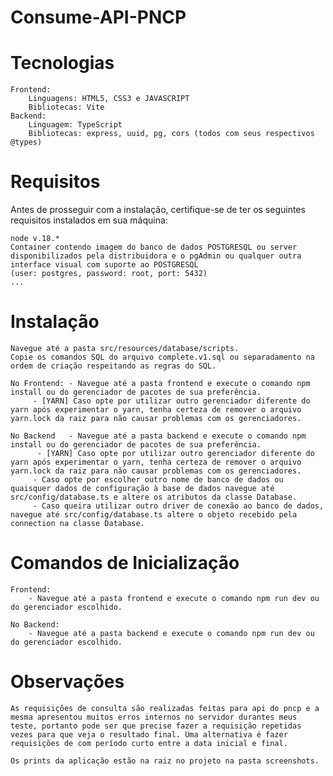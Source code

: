 # Consume-API-PNCP

# Tecnologias
    Frontend:
        Linguagens: HTML5, CSS3 e JAVASCRIPT
        Bibliotecas: Vite
    Backend:
        Linguagem: TypeScript
        Bibliotecas: express, uuid, pg, cors (todos com seus respectivos @types)

# Requisitos

Antes de prosseguir com a instalação, certifique-se de ter os seguintes requisitos instalados em sua máquina:

    node v.18.*
    Container contendo imagem do banco de dados POSTGRESQL ou server disponibilizados pela distribuidora e o pgAdmin ou qualquer outra interface visual com suporte ao POSTGRESQL
    (user: postgres, password: root, port: 5432)
    ...

# Instalação

    Navegue até a pasta src/resources/database/scripts.
    Copie os comandos SQL do arquivo complete.v1.sql ou separadamento na ordem de criação respeitando as regras do SQL.

    No Frontend: - Navegue até a pasta frontend e execute o comando npm install ou do gerenciador de pacotes de sua preferência.
    	 - [YARN] Caso opte por utilizar outro gerenciador diferente do yarn após experimentar o yarn, tenha certeza de remover o arquivo yarn.lock da raiz para não causar problemas com os gerenciadores.

    No Backend   - Navegue até a pasta backend e execute o comando npm install ou do gerenciador de pacotes de sua preferência.
    	  - [YARN] Caso opte por utilizar outro gerenciador diferente do yarn após experimentar o yarn, tenha certeza de remover o arquivo yarn.lock da raiz para não causar problemas com os gerenciadores.
    	 - Caso opte por escolher outro nome de banco de dados ou quaisquer dados de configuração à base de dados navegue até src/config/database.ts e altere os atributos da classe Database.
         - Caso queira utilizar outro driver de conexão ao banco de dados, navegue até src/config/database.ts altere o objeto recebido pela connection na classe Database.

# Comandos de Inicialização

    Frontend:
        - Navegue até a pasta frontend e execute o comando npm run dev ou do gerenciador escolhido.

    No Backend:
        - Navegue até a pasta backend e execute o comando npm run dev ou do gerenciador escolhido.

# Observações
    As requisições de consulta são realizadas feitas para api do pncp e a mesma apresentou muitos erros internos no servidor durantes meus teste, portanto pode ser que precise fazer a requisição repetidas vezes para que veja o resultado final. Uma alternativa é fazer requisições de com período curto entre a data inicial e final.

    Os prints da aplicação estão na raiz no projeto na pasta screenshots.

